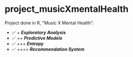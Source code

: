 # project_musicXmentalHealth
Project done in R, "Music X Mental Health":  
- ✅ + ***Exploratory Analysis*** 
- ✅ ++ ***Predictive Models***
- ✅ +++ ***Entropy***
- ✅ ++++ ***Recommendation System***
